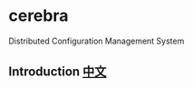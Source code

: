 # cerebra
Distributed Configuration Management System


## Introduction [中文](https://github.com/guoyuqi/cerebra/edit/master/README_ZH.md)
